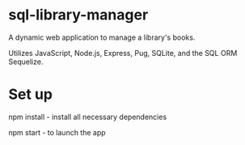 # sql-library-manager

A dynamic web application to manage a library's books.

Utilizes JavaScript, Node.js, Express, Pug, SQLite, and the SQL ORM Sequelize. 

# Set up

npm install - install all necessary dependencies

npm start - to launch the app